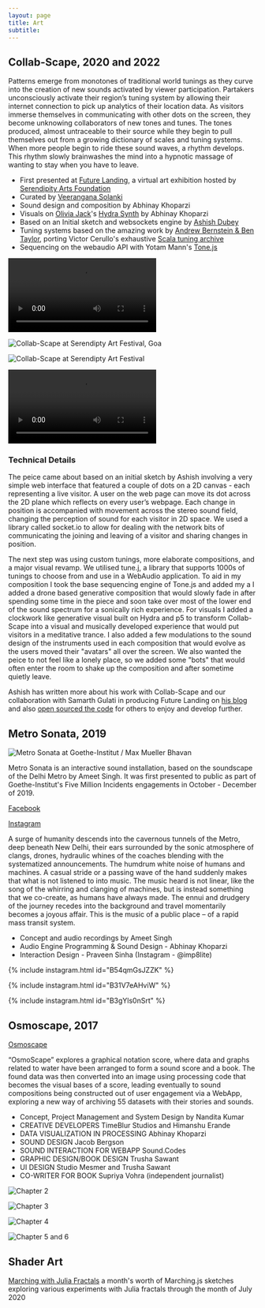 ```yaml
---
layout: page
title: Art
subtitle:
---
```


## Collab-Scape, 2020 and 2022

Patterns emerge from monotones of traditional world tunings as they curve into the creation of new sounds activated by viewer participation. Partakers unconsciously activate their region’s tuning system by allowing their internet connection to pick up analytics of their location data. As visitors immerse themselves in communicating with other dots on the screen, they become unknowing collaborators of new tones and tunes. The tones produced, almost untraceable to their source while they begin to pull themselves out from a growing dictionary of scales and tuning systems. When more people begin to ride these sound waves, a rhythm develops. This rhythm slowly brainwashes the mind into a hypnotic massage of wanting to stay when you have to leave.

* First presented at [Future Landing](http://futurelanding.serendipityartsvirtual.com/), a virtual art exhibition hosted by [Serendipity Arts Foundation](http://serendipityarts.org/)
* Curated by [Veerangana Solanki](https://www.serendipityartsfestival.com/curator/veerangana-solanki)
* Sound design and composition by Abhinay Khoparzi
* Visuals on [Olivia Jack](https://ojack.xyz)'s [Hydra Synth](https://hydra.ojack.xyz) by Abhinay Khoparzi
* Based on an Initial sketch and websockets engine by [Ashish Dubey](https://instagram.com/dash1291)
* Tuning systems based on the amazing work by [Andrew Bernstein & Ben Taylor](https://github.com/abbernie/tune/), porting Victor Cerullo's exhaustive [Scala tuning archive](https://www.huygens-fokker.org/scala/)
* Sequencing on the webaudio API with Yotam Mann's [Tone.js](http://tonejs.github.io/)

![Collab-Scape at Future Landing, Serendipty Art Festival](art/collabscape/newgrab.mp4)

![Collab-Scape at Serendipty Art Festival, Goa](art/collabscape/basic-install.jpg)

![Collab-Scape at Serendipty Art Festival](art/collabscape/visitors.jpg)

![Collab-Scape at Serendipty Art Festival, Goa](art/collabscape/visitors-1080p.mp4)

### Technical Details

The peice came about based on an initial sketch by Ashish involving a very simple web interface that featured a couple of dots on a 2D canvas - each representing a live visitor. A user on the web page can move its dot across the 2D plane which reflects on every user’s webpage. Each change in position is accompanied with movement across the stereo sound field, changing the perception of sound for each visitor in 2D space. We used a library called socket.io to allow for dealing with the network bits of communicating the joining and leaving of a visitor and sharing changes in position.

The next step was using custom tunings, more elaborate compositions, and a major visual revamp. We utilised tune.j, a library that supports 1000s of tunings to choose from and use in a WebAudio application. To aid in my composition I took the base sequencing engine of Tone.js and added my a I added a drone based generative composition that would slowly fade in after spending some time in the piece and soon take over most of the lower end of the sound spectrum for a sonically rich experience. For visuals I added a clockwork like generative visual built on Hydra and p5 to transform Collab-Scape into a visual and musically developed experience that would put visitors in a meditative trance. I also added a few modulations to the sound design of the instruments used in each composition that would evolve as the users moved their "avatars" all over the screen. We also wanted the peice to not feel like a lonely place, so we added some "bots" that would often enter the room to shake up the composition and after sometime quietly leave.

Ashish has written more about his work with Collab-Scape and our collaboration with Samarth Gulati in producing Future Landing on [his blog](http://ashishdubey.xyz/interactive-soundscape-on-web.html) and also [open sourced the code](https://github.com/dash1291/collabscape) for others to enjoy and develop further.

## Metro Sonata, 2019

![Metro Sonata at Goethe-Institut / Max Mueller Bhavan](art/metro-sonata/metro-sonata_web.jpg)

Metro Sonata is an interactive sound installation, based on the soundscape of the Delhi Metro by Ameet Singh. It was first presented to public as part of Goethe-Institut's Five Million Incidents engagements in October - December of 2019.

[Facebook](https://www.facebook.com/events/2559647130741279/2559647137407945/)

[Instagram](https://www.instagram.com/metrosonata/)

A surge of humanity descends into the cavernous tunnels of the Metro, deep beneath New Delhi, their ears surrounded by the sonic atmosphere of clangs, drones, hydraulic whines of the coaches blending with the systematized announcements. The humdrum white noise of humans and machines. A casual stride or a passing wave of the hand suddenly makes that what is not listened to into music. The music heard is not linear, like the song of the whirring and clanging of machines, but is instead something that we co-create, as humans have always made. The ennui and drudgery of the journey recedes into the background and travel momentarily becomes a joyous affair. This is the music of a public place – of a rapid mass transit system.

* Concept and audio recordings by Ameet Singh
* Audio Engine Programming & Sound Design - Abhinay Khoparzi
* Interaction Design - Praveen Sinha (Instagram - @imp8lite)

{% include instagram.html id="B54qmGsJZZK" %}

{% include instagram.html id="B31V7eAHviW" %}

{% include instagram.html id="B3gYls0nSrt" %}

## Osmoscape, 2017

[Osmoscape](art/osmoscape/title.jpg)

“OsmoScape” explores a graphical notation score, where data and graphs related to water have been arranged to form a sound score and a book.  The found data was then converted into an image using processing code that becomes the visual bases of a score, leading eventually to sound compositions being constructed out of user engagement via a WebApp, exploring a new way of archiving 55 datasets with their stories and sounds.

* Concept, Project Management and System Design by Nandita Kumar
* CREATIVE DEVELOPERS TimeBlur Studios and Himanshu Erande
* DATA VISUALIZATION IN PROCESSING Abhinay Khoparzi
* SOUND DESIGN Jacob Bergson
* SOUND INTERACTION FOR WEBAPP Sound.Codes
* GRAPHIC DESIGN/BOOK DESIGN Trusha Sawant
* UI DESIGN Studio Mesmer and Trusha Sawant
* CO-WRITER FOR BOOK Supriya Vohra (independent journalist)

![Chapter 2](art/osmoscape/chap-2.jpg)

![Chapter 3](art/osmoscape/chap-3.jpg)

![Chapter 4](art/osmoscape/chap-4.jpg)

![Chapter 5 and 6](art/osmoscape/chap-5-6.jpg)

## Shader Art

[Marching with Julia Fractals](marching.md) a month's worth of Marching.js sketches exploring various experiments with Julia fractals through the month of July 2020

<script async src="//www.instagram.com/embed.js"></script>